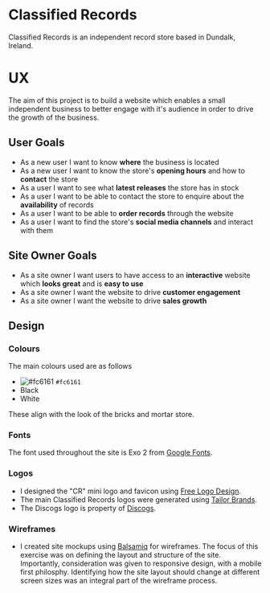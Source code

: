 # Classified Records

Classified Records is an independent record store based in Dundalk, Ireland.

# UX

The aim of this project is to build a website which enables a small independent business to better engage with it's audience in order to drive the growth of the business.

## User Goals
- As a new user I want to know **where** the business is located
- As a new user I want to know the store's **opening hours** and how to **contact** the store
- As a user I want to see what **latest releases** the store has in stock
- As a user I want to be able to contact the store to enquire about the **availability** of records
- As a user I want to be able to **order records** through the website
- As a user I want to find the store's **social media channels** and interact with them

## Site Owner Goals
- As a site owner I want users to have access to an **interactive** website which **looks great** and is **easy to use**
- As a site owner I want the website to drive **customer engagement**
- As a site owner I want the website to drive **sales growth**

## Design

### Colours
The main colours used are as follows

- ![#fc6161](https://via.placeholder.com/15/fc6161/000000?text=+) `#fc6161`
- Black
- White

These align with the look of the bricks and mortar store.

### Fonts
The font used throughout the site is Exo 2 from [Google Fonts](https://fonts.google.com/).

### Logos
- I designed the "CR" mini logo and favicon using [Free Logo Design](https://www.freelogodesign.org).
- The main Classified Records logos were generated using [Tailor Brands](https://www.tailorbrands.com).
- The Discogs logo is property of [Discogs](https://www.discogs.com/).

### Wireframes

- I created site mockups using [Balsamiq](https://balsamiq.com/) for wireframes. The focus of this exercise was on defining the layout and structure of the site. Importantly, consideration was given to responsive design, with a mobile first philosphy. Identifying how the site layout should change at different screen sizes was an integral part of the wireframe process.
